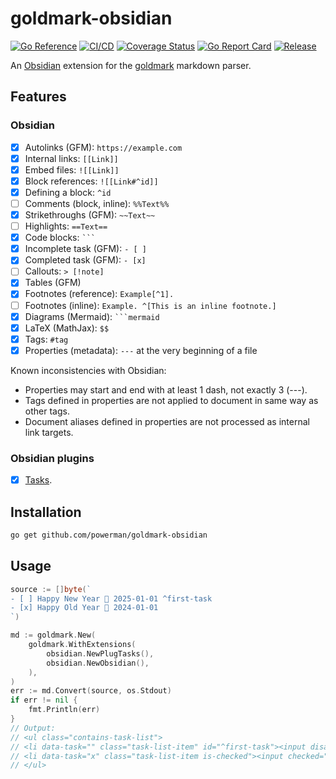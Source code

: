 # goldmark-obsidian

[![Go Reference](https://pkg.go.dev/badge/github.com/powerman/goldmark-obsidian.svg)](https://pkg.go.dev/github.com/powerman/goldmark-obsidian)
[![CI/CD](https://github.com/powerman/goldmark-obsidian/actions/workflows/CI&CD.yml/badge.svg)](https://github.com/powerman/goldmark-obsidian/actions/workflows/CI&CD.yml)
[![Coverage Status](https://coveralls.io/repos/github/powerman/goldmark-obsidian/badge.svg?branch=master)](https://coveralls.io/github/powerman/goldmark-obsidian?branch=master)
[![Go Report Card](https://goreportcard.com/badge/github.com/powerman/goldmark-obsidian)](https://goreportcard.com/report/github.com/powerman/goldmark-obsidian)
[![Release](https://img.shields.io/github/v/release/powerman/goldmark-obsidian)](https://github.com/powerman/goldmark-obsidian/releases/latest)

An [Obsidian](https://obsidian.md/) extension for the
[goldmark](https://github.com/yuin/goldmark) markdown parser.

## Features

### Obsidian

- [x] Autolinks (GFM): `https://example.com`
- [x] Internal links: `[[Link]]`
- [x] Embed files: `![[Link]]`
- [x] Block references: `![[Link#^id]]`
- [x] Defining a block: `^id`
- [ ] Comments (block, inline): `%%Text%%`
- [x] Strikethroughs (GFM): `~~Text~~`
- [ ] Highlights: `==Text==`
- [x] Code blocks: ` ``` `
- [x] Incomplete task (GFM): `- [ ]`
- [x] Completed task (GFM): `- [x]`
- [ ] Callouts: `> [!note]`
- [x] Tables (GFM)
- [x] Footnotes (reference): `Example[^1].`
- [ ] Footnotes (inline): `Example. ^[This is an inline footnote.]`
- [x] Diagrams (Mermaid): ` ```mermaid `
- [x] LaTeX (MathJax): `$$`
- [x] Tags: `#tag`
- [x] Properties (metadata): `---` at the very beginning of a file

Known inconsistencies with Obsidian:

- Properties may start and end with at least 1 dash, not exactly 3 (---).
- Tags defined in properties are not applied to document in same way as other tags.
- Document aliases defined in properties are not processed as internal link targets.

### Obsidian plugins

- [x] [Tasks](https://github.com/obsidian-tasks-group/obsidian-tasks).

## Installation

```sh
go get github.com/powerman/goldmark-obsidian
```

## Usage

```go
source := []byte(`
- [ ] Happy New Year 📅 2025-01-01 ^first-task
- [x] Happy Old Year 📅 2024-01-01
`)

md := goldmark.New(
    goldmark.WithExtensions(
        obsidian.NewPlugTasks(),
        obsidian.NewObsidian(),
    ),
)
err := md.Convert(source, os.Stdout)
if err != nil {
    fmt.Println(err)
}
// Output:
// <ul class="contains-task-list">
// <li data-task="" class="task-list-item" id="^first-task"><input disabled="" type="checkbox" class="task-list-item-checkbox"> Happy New Year 📅 2025-01-01</li>
// <li data-task="x" class="task-list-item is-checked"><input checked="" disabled="" type="checkbox" class="task-list-item-checkbox"> Happy Old Year 📅 2024-01-01</li>
// </ul>
```
